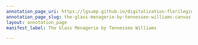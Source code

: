 ```yaml
---
annotation_page_uri: https://lgsump.github.io/digitalization-florilegium/annotations/the-glass-menagerie-by-tennessee-williams-canvas-1-296-641674.json
annotation_page_slug: the-glass-menagerie-by-tennessee-williams-canvas-1-296-641674
layout: annotation_page
manifest_label: The Glass Menagerie by Tennessee Williams

---
```

